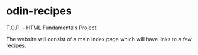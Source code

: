 # odin-recipes
T.O.P. - HTML Fundamentals Project

The website will consist of a main index page which will have links to a few recipes.

